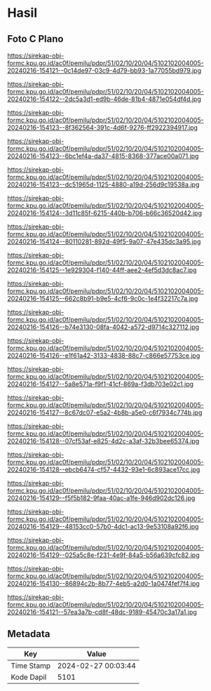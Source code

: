 # Hasil

## Foto C Plano

https://sirekap-obj-formc.kpu.go.id/ac0f/pemilu/pdpr/51/02/10/20/04/5102102004005-20240216-154121--0c14de97-03c9-4d79-bb93-1a77055bd979.jpg

https://sirekap-obj-formc.kpu.go.id/ac0f/pemilu/pdpr/51/02/10/20/04/5102102004005-20240216-154122--2dc5a3d1-ed9b-46de-81b4-4871e054df4d.jpg

https://sirekap-obj-formc.kpu.go.id/ac0f/pemilu/pdpr/51/02/10/20/04/5102102004005-20240216-154123--8f362564-391c-4d6f-9276-ff2922394917.jpg

https://sirekap-obj-formc.kpu.go.id/ac0f/pemilu/pdpr/51/02/10/20/04/5102102004005-20240216-154123--6bc1ef4a-da37-4815-8368-377ace00a071.jpg

https://sirekap-obj-formc.kpu.go.id/ac0f/pemilu/pdpr/51/02/10/20/04/5102102004005-20240216-154123--dc51965d-1125-4880-a19d-256d9c19538a.jpg

https://sirekap-obj-formc.kpu.go.id/ac0f/pemilu/pdpr/51/02/10/20/04/5102102004005-20240216-154124--3d11c85f-6215-440b-b706-b66c36520d42.jpg

https://sirekap-obj-formc.kpu.go.id/ac0f/pemilu/pdpr/51/02/10/20/04/5102102004005-20240216-154124--80110281-892d-49f5-9a07-47e435dc3a95.jpg

https://sirekap-obj-formc.kpu.go.id/ac0f/pemilu/pdpr/51/02/10/20/04/5102102004005-20240216-154125--1e929304-f140-44ff-aee2-4ef5d3dc8ac7.jpg

https://sirekap-obj-formc.kpu.go.id/ac0f/pemilu/pdpr/51/02/10/20/04/5102102004005-20240216-154125--662c8b91-b9e5-4cf6-9c0c-1e4f32217c7a.jpg

https://sirekap-obj-formc.kpu.go.id/ac0f/pemilu/pdpr/51/02/10/20/04/5102102004005-20240216-154126--b74e3130-08fa-4042-a572-d9714c327112.jpg

https://sirekap-obj-formc.kpu.go.id/ac0f/pemilu/pdpr/51/02/10/20/04/5102102004005-20240216-154126--e1f61a42-3133-4838-88c7-c866e57753ce.jpg

https://sirekap-obj-formc.kpu.go.id/ac0f/pemilu/pdpr/51/02/10/20/04/5102102004005-20240216-154127--5a8e571a-f9f1-41cf-869a-f3db703e02c1.jpg

https://sirekap-obj-formc.kpu.go.id/ac0f/pemilu/pdpr/51/02/10/20/04/5102102004005-20240216-154127--8c67dc07-e5a2-4b8b-a5e0-c6f7934c774b.jpg

https://sirekap-obj-formc.kpu.go.id/ac0f/pemilu/pdpr/51/02/10/20/04/5102102004005-20240216-154128--07cf53af-e825-4d2c-a3af-32b3bee65374.jpg

https://sirekap-obj-formc.kpu.go.id/ac0f/pemilu/pdpr/51/02/10/20/04/5102102004005-20240216-154128--ebcb6474-cf57-4432-93e1-6c893ace17cc.jpg

https://sirekap-obj-formc.kpu.go.id/ac0f/pemilu/pdpr/51/02/10/20/04/5102102004005-20240216-154129--f5f5b182-9faa-40ac-a1fe-946d902dc126.jpg

https://sirekap-obj-formc.kpu.go.id/ac0f/pemilu/pdpr/51/02/10/20/04/5102102004005-20240216-154129--48153cc0-57b0-4dc1-ac13-9e53108a92f6.jpg

https://sirekap-obj-formc.kpu.go.id/ac0f/pemilu/pdpr/51/02/10/20/04/5102102004005-20240216-154129--025a5c8e-f231-4e9f-84a5-b56a639cfc82.jpg

https://sirekap-obj-formc.kpu.go.id/ac0f/pemilu/pdpr/51/02/10/20/04/5102102004005-20240216-154130--86894c2b-8b77-4eb5-a2d0-1a0474fef7f4.jpg

https://sirekap-obj-formc.kpu.go.id/ac0f/pemilu/pdpr/51/02/10/20/04/5102102004005-20240216-154121--57ea3a7b-cd8f-48dc-9189-45470c3a17a1.jpg


## Metadata

| Key        | Value               |
| ---------- | ------------------- |
| Time Stamp | 2024-02-27 00:03:44 |
| Kode Dapil | 5101                |



